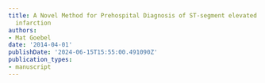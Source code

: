 ```yaml
---
title: A Novel Method for Prehospital Diagnosis of ST-segment elevated myocardial
  infarction
authors:
- Mat Goebel
date: '2014-04-01'
publishDate: '2024-06-15T15:55:00.491090Z'
publication_types:
- manuscript
---
```

